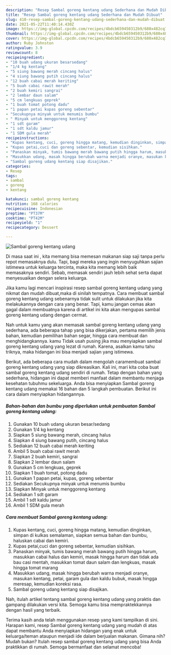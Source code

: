 ```yaml
---
description: "Resep Sambal goreng kentang udang Sederhana dan Mudah Dibuat"
title: "Resep Sambal goreng kentang udang Sederhana dan Mudah Dibuat"
slug: 410-resep-sambal-goreng-kentang-udang-sederhana-dan-mudah-dibuat
date: 2021-05-22T11:40:14.430Z
image: https://img-global.cpcdn.com/recipes/4bdcb659450312b9/680x482cq70/sambal-goreng-kentang-udang-foto-resep-utama.jpg
thumbnail: https://img-global.cpcdn.com/recipes/4bdcb659450312b9/680x482cq70/sambal-goreng-kentang-udang-foto-resep-utama.jpg
cover: https://img-global.cpcdn.com/recipes/4bdcb659450312b9/680x482cq70/sambal-goreng-kentang-udang-foto-resep-utama.jpg
author: Ruby Johnston
ratingvalue: 3.9
reviewcount: 8
recipeingredient:
- "10 buah udang ukuran besarsedang"
- "1/4 kg kentang"
- "5 siung bawang merah cincang halus"
- "4 siung bawang putih cincang halus"
- "12 buah cabai merah keriting"
- "5 buah cabai rawit merah"
- "2 buah kemiri sangrai"
- "2 lembar daun salam"
- "5 cm lengkuas geprek"
- "1 buah tomat potong dadu"
- "1 papan petai kupas goreng sebentar"
- "Secukupnya minyak untuk menumis bumbu"
- " Minyak untuk menggoreng kentang"
- "1 sdt garam"
- "1 sdt kaldu jamur"
- "1 SDM gula merah"
recipeinstructions:
- "Kupas kentang, cuci, goreng hingga matang, kemudian dinginkan, simpan di kulkas semalaman, siapkan semua bahan dan bumbu, haluskan cabai dan kemiri."
- "Kupas petai,cuci dan goreng sebentar, kemudian sisihkan."
- "Panaskan minyak, tumis bawang merah bawang putih hingga harum, masukkan cabai halus dan kemiri, masak hingga harum dan tidak ada bau casi mentah, masukkan tomat daun salam dan lengkuas, masak hingga tomat marang"
- "Masukkan udang, masak hingga berubah warna menjadi oranye, masukan kentang, petai, garam gula dan kaldu bubuk, masak hingga meresap, kemudian koreksi rasa."
- "Sambal goreng udang kentang siap disajikan."
categories:
- Resep
tags:
- sambal
- goreng
- kentang

katakunci: sambal goreng kentang 
nutrition: 168 calories
recipecuisine: Indonesian
preptime: "PT37M"
cooktime: "PT42M"
recipeyield: "1"
recipecategory: Dessert

---
```



![Sambal goreng kentang udang](https://img-global.cpcdn.com/recipes/4bdcb659450312b9/680x482cq70/sambal-goreng-kentang-udang-foto-resep-utama.jpg)

Di masa  saat ini , kita memang bisa memesan makanan siap saji tanpa perlu repot memasaknya dulu. Tapi, bagi mereka yang ingin menyuguhkan sajian istimewa untuk keluarga tercinta, maka kita memang lebih baik memasaknya sendiri. Sebab, memasak sendiri jauh lebih sehat serta dapat menyesuaikan dengan selera keluarga.

Jika kamu lagi mencari inspirasi resep sambal goreng kentang udang yang nikmat dan mudah dibuat,maka di sinilah tempatnya. Cara membuat sambal goreng kentang udang  sebenarnya tidak sulit untuk dilakukan jika kita melakukannya dengan cara yang benar. Tapi, kamu jangan cemas akan gagal dalam membuatnya 
karena di artikel ini kita akan mengupas sambal goreng kentang udang dengan cermat.  



Nah untuk kamu yang akan memasak sambal goreng kentang udang yang sederhana, ada beberapa tahap yang bisa dikerjakan, pertama memilih jenis bahan, kemudian pemilihan bahan segar, hingga cara membuat dan menghidangkannya. kamu Tidak usah pusing jika mau menyiapkan sambal goreng kentang udang yang lezat di rumah. Karena, asalkan kamu  tahu triknya, maka hidangan ini bisa menjadi sajian yang istimewa.

Berikut, ada beberapa cara mudah dalam mengolah caramembuat sambal goreng kentang udang yang siap dikreasikan. Kali ini, mari kita coba buat sambal goreng kentang udang sendiri di rumah. Tetap dengan bahan yang sederhana, hidangan ini dapat memberi manfaat dalam membantu menjaga kesehatan tubuhmu sekeluarga. Anda bisa menyiapkan Sambal goreng kentang udang memakai 16 bahan dan 5 langkah pembuatan. Berikut ini cara dalam menyiapkan hidangannya.

<!--inarticleads1-->

##### Bahan-bahan dan bumbu yang diperlukan untuk pembuatan Sambal goreng kentang udang:

1. Gunakan 10 buah udang ukuran besar/sedang
1. Gunakan 1/4 kg kentang
1. Siapkan 5 siung bawang merah, cincang halus
1. Siapkan 4 siung bawang putih, cincang halus
1. Sediakan 12 buah cabai merah keriting
1. Ambil 5 buah cabai rawit merah
1. Siapkan 2 buah kemiri, sangrai
1. Siapkan 2 lembar daun salam
1. Gunakan 5 cm lengkuas, geprek
1. Siapkan 1 buah tomat, potong dadu
1. Gunakan 1 papan petai, kupas, goreng sebentar
1. Sediakan Secukupnya minyak untuk menumis bumbu
1. Siapkan  Minyak untuk menggoreng kentang
1. Sediakan 1 sdt garam
1. Ambil 1 sdt kaldu jamur
1. Ambil 1 SDM gula merah




<!--inarticleads2-->

##### Cara membuat Sambal goreng kentang udang:

1. Kupas kentang, cuci, goreng hingga matang, kemudian dinginkan, simpan di kulkas semalaman, siapkan semua bahan dan bumbu, haluskan cabai dan kemiri.
1. Kupas petai,cuci dan goreng sebentar, kemudian sisihkan.
1. Panaskan minyak, tumis bawang merah bawang putih hingga harum, masukkan cabai halus dan kemiri, masak hingga harum dan tidak ada bau casi mentah, masukkan tomat daun salam dan lengkuas, masak hingga tomat marang
1. Masukkan udang, masak hingga berubah warna menjadi oranye, masukan kentang, petai, garam gula dan kaldu bubuk, masak hingga meresap, kemudian koreksi rasa.
1. Sambal goreng udang kentang siap disajikan.




Nah, itulah artikel tentang  sambal goreng kentang udang  yang praktis dan gampang dilakukan versi kita. Semoga kamu bisa mempraktekkannya dengan hasil yang terbaik. 

Terima kasih anda telah menggunakan resep yang kami tampilkan di sini. Harapan kami, resep  Sambal goreng kentang udang yang mudah di atas dapat membantu Anda menyiapkan hidangan yang enak untuk keluarga/teman ataupun menjadi ide dalam berjualan makanan. Gimana nih? Mudah bukan? Itulah resep sambal goreng kentang udang yang bisa Anda praktikkan di rumah. Semoga bermanfaat dan selamat mencoba!

